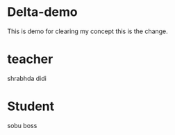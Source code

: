 # Delta-demo
This is demo for clearing my concept
this is the change.
# teacher
shrabhda didi

# Student
sobu boss